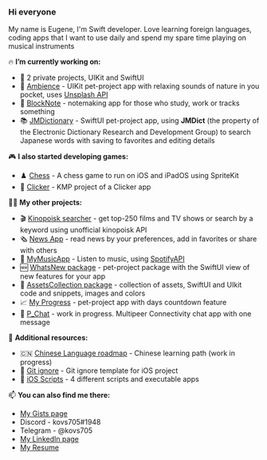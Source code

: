 ### Hi everyone

My name is Eugene, I'm Swift developer. Love learning foreign languages, coding apps that I want to use daily and spend my spare time playing on musical instruments

🔥 **I’m currently working on:**
 - 💊 2 private projects, UIKit and SwiftUI
 - 🌿 [Ambience](https://github.com/kovs705/Ambience) - UIKit pet-project app with relaxing sounds of nature in you pocket, uses [Unsplash API](https://unsplash.com/developers)
 - 📓 [BlockNote](https://github.com/kovs705/BlockNote-app) - notemaking app for those who study, work or tracks something
 - 📚 [JMDictionary](https://github.com/kovs705/JMDictionary) - SwiftUI pet-project app, using **JMDict** (the property of the Electronic Dictionary Research and Development Group) to search Japanese words with saving to favorites and editing details

🎮 **I also started developing games:**
 - ♟️ [Chess](https://github.com/kovs705/ChessGame) - A chess game to run on iOS and iPadOS using SpriteKit
 - 🍪 [Clicker](https://github.com/kovs705/MyClickerApp) - KMP project of a Clicker app

🙋‍♂️ **My other projects:**
 - 🎬 [Kinopoisk searcher](https://github.com/kovs705/Reshenie-Test) - get top-250 films and TV shows or search by a keyword using unofficial kinopoisk API
 - 🗞 [News App](https://github.com/kovs705/NewsToDay) - read news by your preferences, add in favorites or share with others
 - 🎵 [MyMusicApp](https://github.com/anmikhailov/MyMusicApp) - Listen to music, using [SpotifyAPI](https://developer.spotify.com/documentation/web-api)
 - 🆕 [WhatsNew package](https://github.com/kovs705/WhatsNewPack) - pet-project package with the SwiftUI view of new features for your app
 - 💅 [AssetsCollection package](https://github.com/kovs705/AssetsCollection) - collection of assets, SwiftUI and UIkit code and snippets, images and colors
 - 📈 [My Progress](https://github.com/kovs705/My-progress) - pet-project app with days countdown feature
 - 💬 [P_Chat](https://github.com/kovs705/P_Chat) - work in progress. Multipeer Connectivity chat app with one message

🧐 **Additional resources:**
 - 🇨🇳 [Chinese Language roadmap](https://kovs705.notion.site/Chinese-roadmap-324bbe711e934b40880eaee6d310adb5?pvs=4) - Chinese learning path (work in progress)
 - 📁 [Git ignore](https://github.com/kovs705/KMP-git-ignore) - Git ignore template for iOS project
 - 💼 [iOS Scripts](https://github.com/kovs705/iOSScripts) - 4 different scripts and executable apps

📫 **You can also find me there:**
 - [My Gists page](https://gist.github.com/kovs705)
 - Discord - kovs705#1948
 - Telegram - @kovs705
 - [My LinkedIn page](https://LinkedIn.com/kovs705)
 - [My Resume](https://kovs705.github.io/Resume/)
